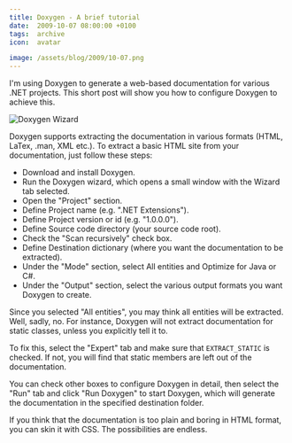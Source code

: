 ```yaml
---
title: Doxygen - A brief tutorial
date:  2009-10-07 08:00:00 +0100
tags:  archive
icon:  avatar

image: /assets/blog/2009/10-07.png
---
```


I'm using Doxygen to generate a web-based documentation for various .NET projects.
This short post will show you how to configure Doxygen to achieve this.

![Doxygen Wizard]({{page.image}})

Doxygen supports extracting the documentation in various formats (HTML, LaTex, 
.man, XML etc.). To extract a basic HTML site from your documentation, just follow
these steps:

* Download and install Doxygen.
* Run the Doxygen wizard, which opens a small window with the Wizard tab selected.
* Open the "Project" section.
* Define Project name (e.g. ".NET Extensions").
* Define Project version or id (e.g. "1.0.0.0").
* Define Source code directory (your source code root).
* Check the "Scan recursively" check box.
* Define Destination dictionary (where you want the documentation to be extracted).
* Under the "Mode" section, select All entities and Optimize for Java or C#.
* Under the "Output" section, select the various output formats you want Doxygen to create.

Since you selected "All entities", you may think all entities will be extracted.
Well, sadly, no. For instance, Doxygen will not extract documentation for static
classes, unless you explicitly tell it to.

To fix this, select the "Expert" tab and make sure that `EXTRACT_STATIC` is checked. 
If not, you will find that static members are left out of the documentation. 

You can check other boxes to configure Doxygen in detail, then select the "Run" tab
and click "Run Doxygen" to start Doxygen, which will generate the documentation in the
specified destination folder.

If you think that the documentation is too plain and boring in HTML format, you can
skin it with CSS. The possibilities are endless.